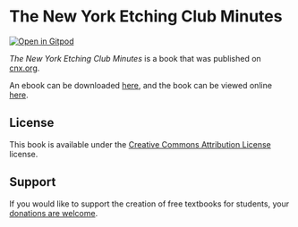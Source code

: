 # The New York Etching Club Minutes

[![Open in Gitpod](https://gitpod.io/button/open-in-gitpod.svg)](https://gitpod.io/from-referrer/)

_The New York Etching Club Minutes_ is a book that was published on [cnx.org](https://cnx.org/).

An ebook can be downloaded [here](https://github.com/cnx-user-books/cnxbook-the-new-york-etching-club-minutes/releases/latest), and the book can be viewed online [here](https://github.com/cnx-user-books/cnxbook-the-new-york-etching-club-minutes/releases/latest).

## License
This book is available under the [Creative Commons Attribution License](./LICENSE) license.

## Support
If you would like to support the creation of free textbooks for students, your [donations are welcome](https://riceconnect.rice.edu/donation/support-openstax-banner).
